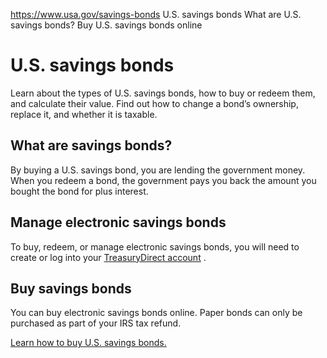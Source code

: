 

https://www.usa.gov/savings-bonds
U.S. savings bonds
What are U.S. savings bonds?
Buy U.S. savings bonds online

U.S. savings bonds
==================

Learn about the types of U.S. savings bonds, how to buy or redeem them, and calculate their value. Find out how to change a bond’s ownership, replace it, and whether it is taxable.

What are savings bonds?
-----------------------

By buying a U.S. savings bond, you are lending the government money. When you redeem a bond, the government pays you back the amount you bought the bond for plus interest.

Manage electronic savings bonds
-------------------------------

To buy, redeem, or manage electronic savings bonds, you will need to create or log into your
[TreasuryDirect account](https://www.treasurydirect.gov/log-in/)
.

Buy savings bonds
-----------------

You can buy electronic savings bonds online. Paper bonds can only be purchased as part of your IRS tax refund.

[Learn how to buy U.S. savings bonds.](https://www.treasurydirect.gov/savings-bonds/buy-a-bond/)
